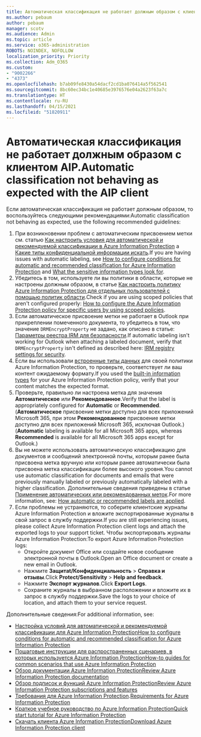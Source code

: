```yaml
---
title: Автоматическая классификация не работает должным образом с клиентом AIP.
ms.author: pebaum
author: pebaum
manager: scotv
ms.audience: Admin
ms.topic: article
ms.service: o365-administration
ROBOTS: NOINDEX, NOFOLLOW
localization_priority: Priority
ms.collection: Adm_O365
ms.custom:
- "9002266"
- "4373"
ms.openlocfilehash: b7ab09fe8430a54dacf2cd1ba076414a5f562541
ms.sourcegitcommit: 8bc60ec34bc1e40685e3976576e04a2623f63a7c
ms.translationtype: HT
ms.contentlocale: ru-RU
ms.lasthandoff: 04/15/2021
ms.locfileid: "51820911"
---
```

# <a name="automatic-classification-not-behaving-as-expected-with-the-aip-client"></a><span data-ttu-id="ffbb6-102">Автоматическая классификация не работает должным образом с клиентом AIP.</span><span class="sxs-lookup"><span data-stu-id="ffbb6-102">Automatic classification not behaving as expected with the AIP client</span></span>

<span data-ttu-id="ffbb6-103">Если автоматическая классификация не работает должным образом, то воспользуйтесь следующими рекомендациями:</span><span class="sxs-lookup"><span data-stu-id="ffbb6-103">Automatic classification not behaving as expected, use the following recommended guidelines:</span></span>

1. <span data-ttu-id="ffbb6-104">При возникновении проблем с автоматическим присвоением метки см. статью [Как настроить условия для автоматической и рекомендуемой классификации в Azure Information Protection](https://docs.microsoft.com/azure/information-protection/configure-policy-classification) а [Какие типы конфиденциальной информации искать](https://docs.microsoft.com/microsoft-365/compliance/sensitive-information-type-entity-definitions).</span><span class="sxs-lookup"><span data-stu-id="ffbb6-104">If you are having issues with automatic labeling, see [How to configure conditions for automatic and recommended classification for Azure Information Protection](https://docs.microsoft.com/azure/information-protection/configure-policy-classification) and [What the sensitive information types look for](https://docs.microsoft.com/microsoft-365/compliance/sensitive-information-type-entity-definitions).</span></span>
2. <span data-ttu-id="ffbb6-105">Убедитесь в том, используете ли вы политики в области, которые не настроены должным образом, в статье [Как настроить политику Azure Information Protection для отдельных пользователей с помощью политик области](https://docs.microsoft.com/azure/information-protection/configure-policy-scope).</span><span class="sxs-lookup"><span data-stu-id="ffbb6-105">Check if you are using scoped policies that aren't configured properly: [How to configure the Azure Information Protection policy for specific users by using scoped policies](https://docs.microsoft.com/azure/information-protection/configure-policy-scope).</span></span>
3. <span data-ttu-id="ffbb6-106">Если автоматическое присвоение метки не работает в Outlook при прикреплении помеченного документа, то убедитесь в том, что значение `DRMEncryptProperty` не задано, как описано в статье: [Параметры реестра IRM для безопасности](https://docs.microsoft.com/deployoffice/security/protect-sensitive-messages-and-documents-by-using-irm-in-office#office-2016-irm-registry-key-options).</span><span class="sxs-lookup"><span data-stu-id="ffbb6-106">If automatic labeling isn't working for Outlook when attaching a labeled document, verify that `DRMEncryptProperty` isn't defined as described here: [IRM registry settings for security](https://docs.microsoft.com/deployoffice/security/protect-sensitive-messages-and-documents-by-using-irm-in-office#office-2016-irm-registry-key-options).</span></span>
4. <span data-ttu-id="ffbb6-107">Если вы использовали [встроенные типы данных](https://support.office.com/article/What-the-sensitive-information-types-look-for-fd505979-76be-4d9f-b459-abef3fc9e86b) для своей политики Azure Information Protection, то проверьте, соответствует ли ваш контент ожидаемому формату.</span><span class="sxs-lookup"><span data-stu-id="ffbb6-107">If you used the [built-in information types](https://support.office.com/article/What-the-sensitive-information-types-look-for-fd505979-76be-4d9f-b459-abef3fc9e86b) for your Azure Information Protection policy, verify that your content matches the expected format.</span></span>
5. <span data-ttu-id="ffbb6-108">Проверьте, правильно ли настроена метка для значения **Автоматическое** или **Рекомендованное**.</span><span class="sxs-lookup"><span data-stu-id="ffbb6-108">Verify that the label is appropriately configured for **Automatic** or **Recommended**.</span></span> <span data-ttu-id="ffbb6-109">(**Автоматическое** присвоение метки доступно для всех приложений Microsoft 365, при этом **Рекомендованное** присвоение метки доступно для всех приложений Microsoft 365, исключая Outlook.)</span><span class="sxs-lookup"><span data-stu-id="ffbb6-109">(**Automatic** labeling is available for all Microsoft 365 apps, whereas **Recommended** is available for all Microsoft 365 apps except for Outlook.)</span></span>
6. <span data-ttu-id="ffbb6-110">Вы не можете использовать автоматическую классификацию для документов и сообщений электронной почты, которым ранее была присвоена метка вручную или которым ранее автоматически была присвоена метка классификации более высокого уровня.</span><span class="sxs-lookup"><span data-stu-id="ffbb6-110">You cannot use automatic classification for documents and emails that were previously manually labeled or previously automatically labeled with a higher classification.</span></span>  <span data-ttu-id="ffbb6-111">Дополнительные сведения приведены в статье [Применение автоматических или рекомендованных меток](https://docs.microsoft.com/azure/information-protection/configure-policy-classification#how-automatic-or-recommended-labels-are-applied).</span><span class="sxs-lookup"><span data-stu-id="ffbb6-111">For more information, see: [How automatic or recommended labels are applied](https://docs.microsoft.com/azure/information-protection/configure-policy-classification#how-automatic-or-recommended-labels-are-applied).</span></span>
7. <span data-ttu-id="ffbb6-112">Если проблемы не устраняются, то соберите клиентские журналы Azure Information Protection и вложите экспортированные журналы в свой запрос в службу поддержки.</span><span class="sxs-lookup"><span data-stu-id="ffbb6-112">If you are still experiencing issues, please collect Azure Information Protection client logs and attach the exported logs to your support ticket.</span></span> <span data-ttu-id="ffbb6-113">Чтобы экспортировать журналы Azure Information Protection:</span><span class="sxs-lookup"><span data-stu-id="ffbb6-113">To export Azure Information Protection logs:</span></span>
    - <span data-ttu-id="ffbb6-114">Откройте документ Office или создайте новое сообщение электронной почты в Outlook.</span><span class="sxs-lookup"><span data-stu-id="ffbb6-114">Open an Office document or create a new email in Outlook.</span></span>
    - <span data-ttu-id="ffbb6-115">Нажмите **Защитаt/Конфиденциальность** > **Справка и отзывы**.</span><span class="sxs-lookup"><span data-stu-id="ffbb6-115">Click **Protect/Sensitivity** > **Help and feedback**.</span></span>
    - <span data-ttu-id="ffbb6-116">Нажмите **Экспорт журналов**.</span><span class="sxs-lookup"><span data-stu-id="ffbb6-116">Click **Export Logs**.</span></span>
    - <span data-ttu-id="ffbb6-117">Сохраните журналы в выбранном расположении и вложите их в запрос в службу поддержки.</span><span class="sxs-lookup"><span data-stu-id="ffbb6-117">Save the logs to your choice of location, and attach them to your service request.</span></span>

<span data-ttu-id="ffbb6-118">Дополнительные сведения:</span><span class="sxs-lookup"><span data-stu-id="ffbb6-118">For additional information, see:</span></span>

- [<span data-ttu-id="ffbb6-119">Настройка условий для автоматической и рекомендуемой классификации для Azure Information Protection</span><span class="sxs-lookup"><span data-stu-id="ffbb6-119">How to configure conditions for automatic and recommended classification for Azure Information Protection</span></span>](https://docs.microsoft.com/azure/information-protection/configure-policy-classification)
- [<span data-ttu-id="ffbb6-120">Пошаговые инструкции для распространенных сценариев, в которых используется Azure Information Protection</span><span class="sxs-lookup"><span data-stu-id="ffbb6-120">How-to guides for common scenarios that use Azure Information Protection</span></span>](https://docs.microsoft.com/azure/information-protection/how-to-guides)
- [<span data-ttu-id="ffbb6-121">Обзор документации Azure Information Protection</span><span class="sxs-lookup"><span data-stu-id="ffbb6-121">Review Azure Information Protection documentation</span></span>](https://docs.microsoft.com/azure/information-protection/what-is-information-protection)
- [<span data-ttu-id="ffbb6-122">Обзор подписок и функций Azure Information Protection</span><span class="sxs-lookup"><span data-stu-id="ffbb6-122">Review Azure Information Protection subscriptions and features</span></span>](https://azure.microsoft.com/pricing/details/information-protection)
- <span data-ttu-id="ffbb6-123">[Требования для Azure Information Protection](https://docs.microsoft.com/azure/information-protection/get-started/requirements).</span><span class="sxs-lookup"><span data-stu-id="ffbb6-123">[Requirements for Azure Information Protection](https://docs.microsoft.com/azure/information-protection/get-started/requirements)</span></span>
- [<span data-ttu-id="ffbb6-124">Краткое учебное руководство по Azure Information Protection</span><span class="sxs-lookup"><span data-stu-id="ffbb6-124">Quick start tutorial for Azure Information Protection</span></span>](https://docs.microsoft.com/azure/information-protection/get-started/infoprotect-quick-start-tutorial)
- [<span data-ttu-id="ffbb6-125">Скачать клиента Azure Information Protection</span><span class="sxs-lookup"><span data-stu-id="ffbb6-125">Download Azure Information Protection client</span></span>](https://www.microsoft.com/download/details.aspx?id=53018)
